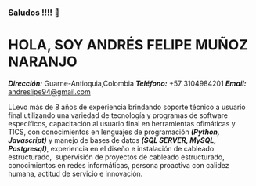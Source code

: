 ### Saludos !!!! 👋

# HOLA, SOY ANDRÉS FELIPE MUÑOZ NARANJO
***Dirección:*** Guarne-Antioquia,Colombia ***Teléfono:*** +57 3104984201 ***Email:*** andreslipe94@gmail.com  

LLevo más de 8 años de experiencia brindando soporte técnico a usuario final utilizando una variedad de tecnología y programas de software específicos, capacitación al usuario final en herramientas ofimáticas y TICS, con conocimientos en lenguajes de programación ***(Python, Javascript)*** y manejo de bases de datos ***(SQL SERVER, MySQL, Postgresql)***, experiencia en el diseño e instalación de cableado estructurado,  supervisión de proyectos de cableado estructurado, conocimientos en redes informáticas, persona proactiva con calidez humana, actitud de servicio e innovación.
